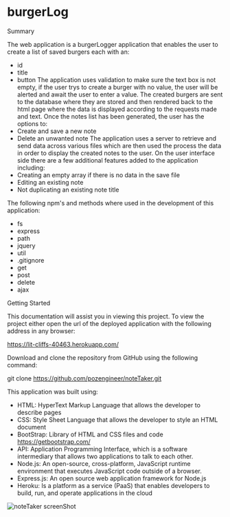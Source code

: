 # burgerLog

Summary

The web application is a burgerLogger application that enables the user to create a list of saved
burgers each with an:
- id
- title
- button
The application uses validation to make sure the text box is not empty, if the user trys to create
a burger with no value, the user will be alerted and await the user to enter a value. The created
burgers are sent to the database where they are stored and then rendered back to the html page where
the data is displayed according to the requests made
 and text. Once the notes list has been generated, the user has the
options to:
- Create and save a new note
- Delete an unwanted note
The application uses a server to retrieve and send data across various files which are then used
the process the data in order to display the created notes to the user. On the user interface side
there are a few additional features added to the application including:
- Creating an empty array if there is no data in the save file
- Editing an existing note
- Not duplicating an existing note title

The following npm's and methods where used in the development of this application:
- fs
- express
- path
- jquery
- util
- .gitignore
- get
- post
- delete
- ajax

Getting Started

This documentation will assist you in viewing this project. To view the project either open
the url of the deployed application with the following address in any browser:

https://lit-cliffs-40463.herokuapp.com/

Download and clone the repository from GitHub using the following command:

git clone https://github.com/pozengineer/noteTaker.git

This application was built using:
- HTML: HyperText Markup Language that allows the developer to describe pages
- CSS: Style Sheet Language that allows the developer to style an HTML document
- BootStrap: Library of HTML and CSS files and code https://getbootstrap.com/
- API: Application Programming Interface, which is a software intermediary that
  allows two applications to talk to each other.
- Node.js: An open-source, cross-platform, JavaScript runtime environment that
  executes JavaScript code outside of a browser.
- Express.js: An open source web application framework for Node.js
- Heroku: Is a platform as a service (PaaS) that enables developers to build, run,
  and operate applications in the cloud

![noteTaker screenShot](public/assets/images/noteTaker01.jpg)